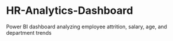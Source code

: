 # HR-Analytics-Dashboard
Power BI dashboard analyzing employee attrition, salary, age, and department trends
